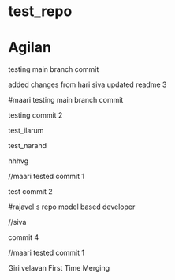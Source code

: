 # test_repo
# Agilan

testing main branch commit

added changes from hari
siva updated readme 3

#maari
testing main branch commit

testing commit 2

test_ilarum

test_narahd

hhhvg

//maari tested commit 1

test commit 2

#rajavel's repo
model based developer


//siva 

commit 4

//maari 
tested commit 1

Giri velavan First Time Merging
